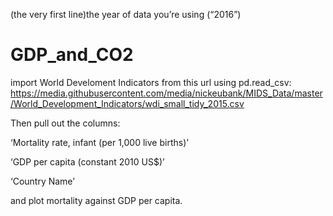  (the very first line)the year of data you’re using (“2016”)
# GDP_and_CO2
import World Develoment Indicators from this url using  pd.read_csv: https://media.githubusercontent.com/media/nickeubank/MIDS_Data/master/World_Development_Indicators/wdi_small_tidy_2015.csv

Then pull out the columns:

‘Mortality rate, infant (per 1,000 live births)’

‘GDP per capita (constant 2010 US$)’

‘Country Name’

and plot mortality against GDP per capita.
